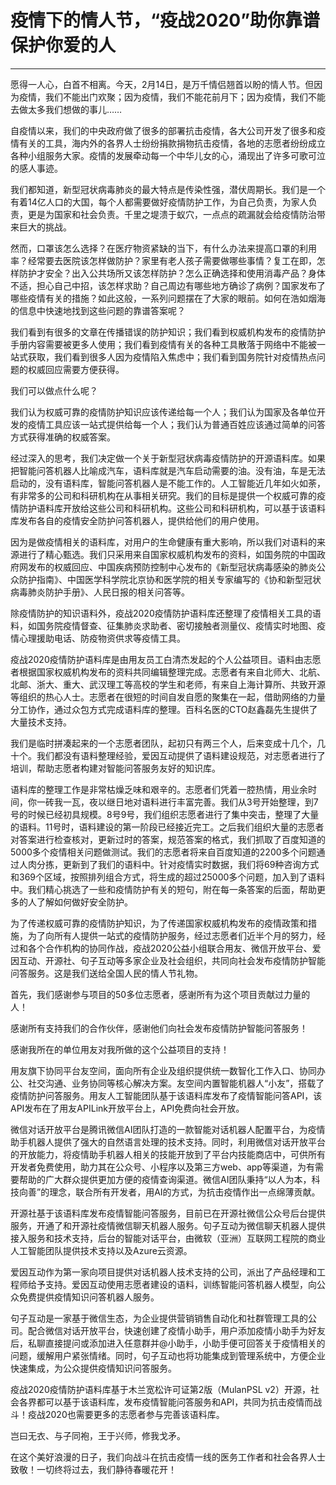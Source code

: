 # 疫情下的情人节，“疫战2020”助你靠谱保护你爱的人
<hr/>

愿得一人心，白首不相离。今天，2月14日，是万千情侣翘首以盼的情人节。但因为疫情，我们不能出门欢聚；因为疫情，我们不能花前月下；因为疫情，我们不能去做太多我们想做的事儿……



自疫情以来，我们的中央政府做了很多的部署抗击疫情，各大公司开发了很多和疫情有关的工具，海内外的各界人士纷纷捐款捐物抗击疫情，各地的志愿者纷纷成立各种小组服务大家。疫情的发展牵动每一个中华儿女的心，涌现出了许多可歌可泣的感人事迹。



我们都知道，新型冠状病毒肺炎的最大特点是传染性强，潜伏周期长。我们是一个有着14亿人口的大国，每个人都需要做好疫情防护工作，为自己负责，为家人负责，更是为国家和社会负责。千里之堤溃于蚁穴，一点点的疏漏就会给疫情防治带来巨大的挑战。



然而，口罩该怎么选择？在医疗物资紧缺的当下，有什么办法来提高口罩的利用率？经常要去医院该怎样做防护？家里有老人孩子需要做哪些事情？复工在即，怎样防护才安全？出入公共场所又该怎样防护？怎么正确选择和使用消毒产品？身体不适，担心自己中招，该怎样求助？自己周边有哪些地方确诊了病例？国家发布了哪些疫情有关的措施？如此这般，一系列问题摆在了大家的眼前。如何在浩如烟海的信息中快速地找到这些问题的靠谱答案呢？



我们看到有很多的文章在传播错误的防护知识；我们看到权威机构发布的疫情防护手册内容需要被更多人使用；我们看到疫情有关的各种工具散落于网络中不能被一站式获取，我们看到很多人因为疫情陷入焦虑中；我们看到国务院针对疫情热点问题的权威回应需要方便获得。



我们可以做点什么呢？



我们认为权威可靠的疫情防护知识应该传递给每一个人；我们认为国家及各单位开发的疫情工具应该一站式提供给每一个人；我们认为普通百姓应该通过简单的问答方式获得准确的权威答案。



经过深入的思考，我们决定做一个关于新型冠状病毒疫情防护的开源语料库。如果把智能问答机器人比喻成汽车，语料库就是汽车启动需要的油。没有油，车是无法启动的，没有语料库，智能问答机器人是不能工作的。人工智能近几年如火如荼，有非常多的公司和科研机构在从事相关研究。我们的目标是提供一个权威可靠的疫情防护语料库开放给这些公司和科研机构。这些公司和科研机构，可以基于该语料库发布各自的疫情安全防护问答机器人，提供给他们的用户使用。



因为是做疫情相关的语料库，对用户的生命健康有重大影响，所以我们对语料的来源进行了精心甄选。我们只采用来自国家权威机构发布的资料，如国务院的中国政府网发布的权威回应、中国疾病预防控制中心发布的《新型冠状病毒感染的肺炎公众防护指南》、中国医学科学院北京协和医学院的相关专家编写的《协和新型冠状病毒肺炎防护手册》、人民日报的相关问答等。



除疫情防护的知识语料外，疫战2020疫情防护语料库还整理了疫情相关工具的语料，如国务院疫情督查、征集肺炎求助者、密切接触者测量仪、疫情实时地图、疫情心理援助电话、防疫物资供求等疫情工具。



疫战2020疫情防护语料库是由用友员工白清杰发起的个人公益项目。语料由志愿者根据国家权威机构发布的资料共同编辑整理完成。志愿者有来自北师大、北航、北邮、浙大、重大、武汉理工等高校的学生和老师，有来自上海计算所、共致开源等组织的热心人士。志愿者在很短的时间自发自愿的聚集在一起，借助网络的力量分工协作，通过众包方式完成语料库的整理。百科名医的CTO赵鑫磊先生提供了大量技术支持。



我们是临时拼凑起来的一个志愿者团队，起初只有两三个人，后来变成十几个，几十个。我们都没有语料整理经验，爱因互动提供了语料建设规范，对志愿者进行了培训，帮助志愿者构建对智能问答服务友好的知识库。



语料库的整理工作是非常枯燥乏味和艰辛的。志愿者们凭着一腔热情，用业余时间，你一砖我一瓦，夜以继日地对语料进行丰富完善。我们从3号开始整理，到7号的时候已经初具规模。8号9号，我们组织志愿者进行了集中突击，整理了大量的语料。11号时，语料建设的第一阶段已经接近完工。之后我们组织大量的志愿者对答案进行检查核对，更新过时的答案，规范答案的格式，我们抓取了百度知道的5000多个疫情相关问题做测试。我们的志愿者将来自百度知道的2200多个问题通过人肉分拣，更新到了我们的语料中。针对疫情实时数据，我们将69种咨询方式和369个区域，按照排列组合方式，将生成的超过25000多个问题，加入到了语料中。我们精心挑选了一些和疫情防护有关的短句，附在每一条答案的后面，帮助更多的人了解如何做好安全防护。



为了传递权威可靠的疫情防护知识，为了传递国家权威机构发布的疫情政策和措施，为了向所有人提供一站式的疫情防护服务，经过志愿者们近半个月的努力，经过和各个合作机构的协同作战，疫战2020公益小组联合用友、微信开放平台、爱因互动、开源社、句子互动等多家企业及社会组织，共同向社会发布疫情防护智能问答服务。这是我们送给全国人民的情人节礼物。



首先，我们感谢参与项目的50多位志愿者，感谢所有为这个项目贡献过力量的人！



感谢所有支持我们的合作伙伴，感谢他们向社会发布疫情防护智能问答服务！



感谢我所在的单位用友对我所做的这个公益项目的支持！



用友旗下协同平台友空间，面向所有企业及组织提供统一数智化工作入口、协同办公、社交沟通、业务协同等核心解决方案。友空间内置智能机器人“小友”，搭载了疫情防护问答服务。用友人工智能团队基于该语料库发布了疫情智能问答API，该API发布在了用友APILink开放平台上，API免费向社会开放。



微信对话开放平台是腾讯微信AI团队打造的一款智能对话机器人配置平台，为疫情助手机器人提供了强大的自然语言处理的技术支持。同时，利用微信对话开放平台的开放能力，将疫情助手机器人相关的技能开放到了平台内技能商店中，可供所有开发者免费使用，助力其在公众号、小程序以及第三方web、app等渠道，为有需要帮助的广大群众提供更加方便的疫情查询渠道。微信AI团队秉持“以人为本，科技向善”的理念，联合所有开发者，用AI的方式，为抗击疫情作出一点绵薄贡献。





开源社基于该语料库发布疫情智能问答服务，目前已在开源社微信公众号后台提供服务，开通了和开源社疫情微信聊天机器人服务。句子互动为微信聊天机器人提供接入服务和技术支持，后台的智能对话平台，由微软（亚洲）互联网工程院的商业人工智能团队提供技术支持以及Azure云资源。





爱因互动作为第一家向项目提供对话机器人技术支持的公司，派出了产品经理和工程师给予支持。爱因互动使用志愿者建设的语料，训练智能问答机器人模型，向公众免费提供疫情知识问答机器人服务。





句子互动是一家基于微信生态，为企业提供营销销售自动化和社群管理工具的公司。配合微信对话开放平台，快速创建了疫情小助手，用户添加疫情小助手为好友后，私聊直接提问或添加进入任意群并@小助手，小助手便可回答关于疫情相关的问题，缓解用户紧张情绪。同时，句子互动也将功能集成到管理系统中，方便企业快速集成，为公众提供疫情知识问答服务。





疫战2020疫情防护语料库基于木兰宽松许可证第2版（MulanPSL v2）开源，社会各界都可以基于该语料库，发布疫情智能问答服务和API，共同为抗击疫情而战斗！疫战2020也需要更多的志愿者参与完善该语料库。



岂曰无衣、与子同袍，王于兴师，修我戈矛。



在这个美好浪漫的日子，我们向战斗在抗击疫情一线的医务工作者和社会各界人士致敬！一切终将过去，我们静待春暖花开！
